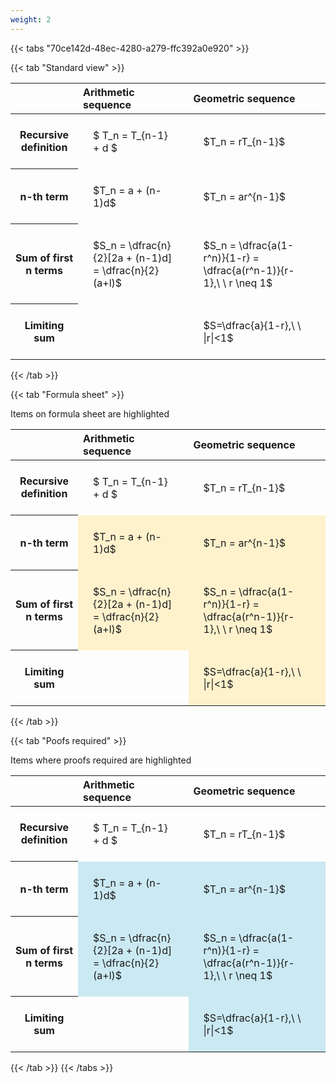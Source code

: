 ```yaml
---
weight: 2
---
```


{{< tabs "70ce142d-48ec-4280-a279-ffc392a0e920" >}}

{{< tab "Standard view" >}}

<style type="text/css">
#T_604df th.col_heading {
  text-align: left;
  font-size: 1em;
}
#T_604df td {
  text-align: left;
  font-size: 1em;
  padding: 1.5em;
}
</style>
<table id="T_604df">
  <thead>
    <tr>
      <th class="blank level0" >&nbsp;</th>
      <th id="T_604df_level0_col0" class="col_heading level0 col0" >Arithmetic sequence</th>
      <th id="T_604df_level0_col1" class="col_heading level0 col1" >Geometric sequence</th>
    </tr>
  </thead>
  <tbody>
    <tr>
      <th id="T_604df_level0_row0" class="row_heading level0 row0" >Recursive definition</th>
      <td id="T_604df_row0_col0" class="data row0 col0" >$ T_n = T_{n-1} + d $</td>
      <td id="T_604df_row0_col1" class="data row0 col1" >$T_n = rT_{n-1}$</td>
    </tr>
    <tr>
      <th id="T_604df_level0_row1" class="row_heading level0 row1" >n-th term</th>
      <td id="T_604df_row1_col0" class="data row1 col0" >$T_n = a + (n-1)d$</td>
      <td id="T_604df_row1_col1" class="data row1 col1" >$T_n = ar^{n-1}$</td>
    </tr>
    <tr>
      <th id="T_604df_level0_row2" class="row_heading level0 row2" >Sum of first n terms</th>
      <td id="T_604df_row2_col0" class="data row2 col0" >$S_n = \dfrac{n}{2}[2a + (n-1)d] = \dfrac{n}{2}(a+l)$</td>
      <td id="T_604df_row2_col1" class="data row2 col1" >$S_n = \dfrac{a(1-r^n)}{1-r} = \dfrac{a(r^n-1)}{r-1},\ \  r \neq 1$</td>
    </tr>
    <tr>
      <th id="T_604df_level0_row3" class="row_heading level0 row3" >Limiting sum</th>
      <td id="T_604df_row3_col0" class="data row3 col0" ></td>
      <td id="T_604df_row3_col1" class="data row3 col1" >$S=\dfrac{a}{1-r},\ \ |r|<1$</td>
    </tr>
  </tbody>
</table>
{{< /tab >}}

{{< tab "Formula sheet" >}}

Items on formula sheet are highlighted 
<br>
<style type="text/css">
#T_fc955 th.col_heading {
  text-align: left;
  font-size: 1em;
}
#T_fc955 td {
  text-align: left;
  font-size: 1em;
  padding: 1.5em;
}
#T_fc955_row0_col0, #T_fc955_row0_col1, #T_fc955_row3_col0 {
  background-color: rgba(0,0,0,0);
}
#T_fc955_row1_col0, #T_fc955_row1_col1, #T_fc955_row2_col0, #T_fc955_row2_col1, #T_fc955_row3_col1 {
  background-color: rgba(255,194,10, 0.2);
}
</style>
<table id="T_fc955">
  <thead>
    <tr>
      <th class="blank level0" >&nbsp;</th>
      <th id="T_fc955_level0_col0" class="col_heading level0 col0" >Arithmetic sequence</th>
      <th id="T_fc955_level0_col1" class="col_heading level0 col1" >Geometric sequence</th>
    </tr>
  </thead>
  <tbody>
    <tr>
      <th id="T_fc955_level0_row0" class="row_heading level0 row0" >Recursive definition</th>
      <td id="T_fc955_row0_col0" class="data row0 col0" >$ T_n = T_{n-1} + d $</td>
      <td id="T_fc955_row0_col1" class="data row0 col1" >$T_n = rT_{n-1}$</td>
    </tr>
    <tr>
      <th id="T_fc955_level0_row1" class="row_heading level0 row1" >n-th term</th>
      <td id="T_fc955_row1_col0" class="data row1 col0" >$T_n = a + (n-1)d$</td>
      <td id="T_fc955_row1_col1" class="data row1 col1" >$T_n = ar^{n-1}$</td>
    </tr>
    <tr>
      <th id="T_fc955_level0_row2" class="row_heading level0 row2" >Sum of first n terms</th>
      <td id="T_fc955_row2_col0" class="data row2 col0" >$S_n = \dfrac{n}{2}[2a + (n-1)d] = \dfrac{n}{2}(a+l)$</td>
      <td id="T_fc955_row2_col1" class="data row2 col1" >$S_n = \dfrac{a(1-r^n)}{1-r} = \dfrac{a(r^n-1)}{r-1},\ \  r \neq 1$</td>
    </tr>
    <tr>
      <th id="T_fc955_level0_row3" class="row_heading level0 row3" >Limiting sum</th>
      <td id="T_fc955_row3_col0" class="data row3 col0" ></td>
      <td id="T_fc955_row3_col1" class="data row3 col1" >$S=\dfrac{a}{1-r},\ \ |r|<1$</td>
    </tr>
  </tbody>
</table>
{{< /tab >}}

{{< tab "Poofs required" >}}

Items where proofs required are highlighted 
<br>
<style type="text/css">
#T_24c95 th.col_heading {
  text-align: left;
  font-size: 1em;
}
#T_24c95 td {
  text-align: left;
  font-size: 1em;
  padding: 1.5em;
}
#T_24c95_row0_col0, #T_24c95_row0_col1, #T_24c95_row3_col0 {
  background-color: rgba(0,0,0,0);
}
#T_24c95_row1_col0, #T_24c95_row1_col1, #T_24c95_row2_col0, #T_24c95_row2_col1, #T_24c95_row3_col1 {
  background-color: rgba(0,150,200, 0.2);
}
</style>
<table id="T_24c95">
  <thead>
    <tr>
      <th class="blank level0" >&nbsp;</th>
      <th id="T_24c95_level0_col0" class="col_heading level0 col0" >Arithmetic sequence</th>
      <th id="T_24c95_level0_col1" class="col_heading level0 col1" >Geometric sequence</th>
    </tr>
  </thead>
  <tbody>
    <tr>
      <th id="T_24c95_level0_row0" class="row_heading level0 row0" >Recursive definition</th>
      <td id="T_24c95_row0_col0" class="data row0 col0" >$ T_n = T_{n-1} + d $</td>
      <td id="T_24c95_row0_col1" class="data row0 col1" >$T_n = rT_{n-1}$</td>
    </tr>
    <tr>
      <th id="T_24c95_level0_row1" class="row_heading level0 row1" >n-th term</th>
      <td id="T_24c95_row1_col0" class="data row1 col0" >$T_n = a + (n-1)d$</td>
      <td id="T_24c95_row1_col1" class="data row1 col1" >$T_n = ar^{n-1}$</td>
    </tr>
    <tr>
      <th id="T_24c95_level0_row2" class="row_heading level0 row2" >Sum of first n terms</th>
      <td id="T_24c95_row2_col0" class="data row2 col0" >$S_n = \dfrac{n}{2}[2a + (n-1)d] = \dfrac{n}{2}(a+l)$</td>
      <td id="T_24c95_row2_col1" class="data row2 col1" >$S_n = \dfrac{a(1-r^n)}{1-r} = \dfrac{a(r^n-1)}{r-1},\ \  r \neq 1$</td>
    </tr>
    <tr>
      <th id="T_24c95_level0_row3" class="row_heading level0 row3" >Limiting sum</th>
      <td id="T_24c95_row3_col0" class="data row3 col0" ></td>
      <td id="T_24c95_row3_col1" class="data row3 col1" >$S=\dfrac{a}{1-r},\ \ |r|<1$</td>
    </tr>
  </tbody>
</table>
{{< /tab >}}
{{< /tabs >}}